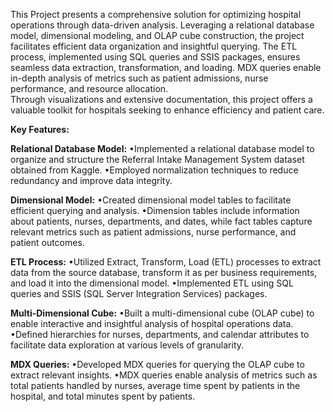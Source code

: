 This Project presents a comprehensive solution for optimizing hospital operations through data-driven analysis. 
Leveraging a relational database model, dimensional modeling, and OLAP cube construction, the project facilitates efficient data organization and insightful querying. 
The ETL process, implemented using SQL queries and SSIS packages, ensures seamless data extraction, transformation, and loading. 
MDX queries enable in-depth analysis of metrics such as patient admissions, nurse performance, and resource allocation.  
Through visualizations and extensive documentation, this project offers a valuable toolkit for hospitals seeking to enhance efficiency and patient care.

**Key Features:**

**Relational Database Model:**
•Implemented a relational database model to organize and structure the Referral Intake Management System dataset obtained from Kaggle.
•Employed normalization techniques to reduce redundancy and improve data integrity.

**Dimensional Model:**
•Created dimensional model tables to facilitate efficient querying and analysis.
•Dimension tables include information about patients, nurses, departments, and dates, while fact tables capture relevant metrics such as patient admissions, nurse performance, and patient outcomes.

**ETL Process:**
•Utilized Extract, Transform, Load (ETL) processes to extract data from the source database, transform it as per business requirements, and load it into the dimensional model.
•Implemented ETL using SQL queries and SSIS (SQL Server Integration Services) packages.

**Multi-Dimensional Cube:**
•Built a multi-dimensional cube (OLAP cube) to enable interactive and insightful analysis of hospital operations data.
•Defined hierarchies for nurses, departments, and calendar attributes to facilitate data exploration at various levels of granularity.

**MDX Queries:**
•Developed MDX queries for querying the OLAP cube to extract relevant insights.
•MDX queries enable analysis of metrics such as total patients handled by nurses, average time spent by patients in the hospital, and total minutes spent by patients.
